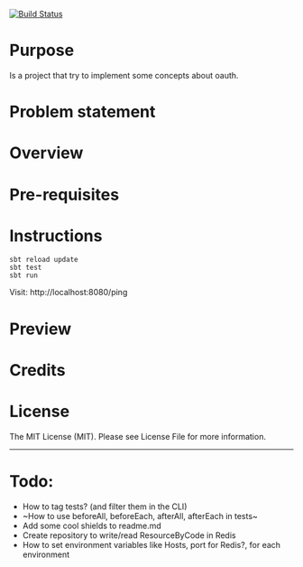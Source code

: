 
[![Build Status](https://travis-ci.org/tatitati/HTTP_AKKA_project.svg?branch=master)](https://travis-ci.org/tatitati/HTTP_AKKA_project)




# Purpose

Is a project that try to implement some concepts about oauth.

# Problem statement


# Overview


# Pre-requisites


# Instructions

```
sbt reload update
sbt test
sbt run
```

Visit: http://localhost:8080/ping

# Preview


# Credits

# License

The MIT License (MIT). Please see License File for more information.

--- 

# Todo:

* How to tag tests? (and filter them in the CLI)
* ~How to use beforeAll, beforeEach, afterAll, afterEach in tests~
* Add some cool shields to readme.md
* Create repository to write/read ResourceByCode in Redis
* How to set environment variables like Hosts, port for Redis?, for each environment


